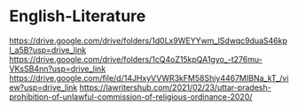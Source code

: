 # English-Literature
https://drive.google.com/drive/folders/1d0Lx9WEYYwm_lSdwqc9duaS46kpl_a5B?usp=drive_link
https://drive.google.com/drive/folders/1cQ4oZ15kpQA1gyo_-t276mu-VKsSB4nn?usp=drive_link
https://drive.google.com/file/d/14JHxyVVWR3kFM58Shiy4467MIBNa_kT_/view?usp=drive_link
https://lawritershub.com/2021/02/23/uttar-pradesh-prohibition-of-unlawful-commission-of-religious-ordinance-2020/
